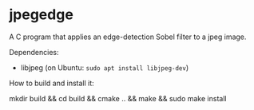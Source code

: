 # jpegedge

A C program that applies an edge-detection Sobel filter to a jpeg image.

Dependencies: 

  - libjpeg (on Ubuntu: `sudo apt install libjpeg-dev`)

How to build and install it:

  mkdir build && cd build && cmake .. && make && sudo make install


